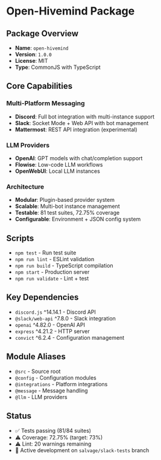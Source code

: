 # Open-Hivemind Package

## Package Overview
- **Name**: `open-hivemind`
- **Version**: `1.0.0`
- **License**: MIT
- **Type**: CommonJS with TypeScript

## Core Capabilities

### Multi-Platform Messaging
- **Discord**: Full bot integration with multi-instance support
- **Slack**: Socket Mode + Web API with bot management
- **Mattermost**: REST API integration (experimental)

### LLM Providers
- **OpenAI**: GPT models with chat/completion support
- **Flowise**: Low-code LLM workflows
- **OpenWebUI**: Local LLM instances

### Architecture
- **Modular**: Plugin-based provider system
- **Scalable**: Multi-bot instance management
- **Testable**: 81 test suites, 72.75% coverage
- **Configurable**: Environment + JSON config system

## Scripts
- `npm test` - Run test suite
- `npm run lint` - ESLint validation
- `npm run build` - TypeScript compilation
- `npm start` - Production server
- `npm run validate` - Lint + test

## Key Dependencies
- `discord.js` ^14.14.1 - Discord API
- `@slack/web-api` ^7.8.0 - Slack integration
- `openai` ^4.82.0 - OpenAI API
- `express` ^4.21.2 - HTTP server
- `convict` ^6.2.4 - Configuration management

## Module Aliases
- `@src` - Source root
- `@config` - Configuration modules
- `@integrations` - Platform integrations
- `@message` - Message handling
- `@llm` - LLM providers

## Status
- ✅ Tests passing (81/84 suites)
- ⚠️ Coverage: 72.75% (target: 73%)
- ⚠️ Lint: 20 warnings remaining
- 🚧 Active development on `salvage/slack-tests` branch